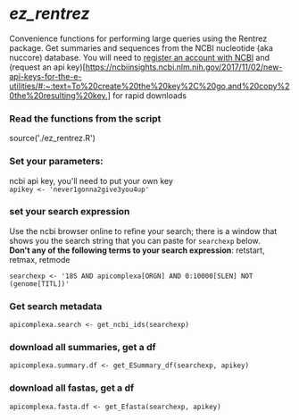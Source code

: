 # *ez_rentrez*

Convenience functions for performing large queries using the Rentrez package. Get summaries and sequences from the NCBI nucleotide (aka nuccore) database. You will need to [register an account with NCBI](https://www.ncbi.nlm.nih.gov/account/register/) and (request an api key)[https://ncbiinsights.ncbi.nlm.nih.gov/2017/11/02/new-api-keys-for-the-e-utilities/#:~:text=To%20create%20the%20key%2C%20go,and%20copy%20the%20resulting%20key.] for rapid downloads

### Read the functions from the script
source('./ez_rentrez.R')

### Set your parameters:  

ncbi api key, you'll need to put your own key  
`apikey <- 'never1gonna2give3you4up' `

### set your search expression

Use the ncbi browser online to refine your search; there is a window that shows you the search string that you can paste for `searchexp` below.  
**Don't any of the following terms to your search expression**: retstart, retmax, retmode  

`searchexp <- '18S AND apicomplexa[ORGN] AND 0:10000[SLEN] NOT (genome[TITL])'`

### Get search metadata 

`apicomplexa.search <- get_ncbi_ids(searchexp)`

### download all summaries, get a df
`apicomplexa.summary.df <- get_ESummary_df(searchexp, apikey)`

### download all fastas, get a df
`apicomplexa.fasta.df <- get_Efasta(searchexp, apikey)`
